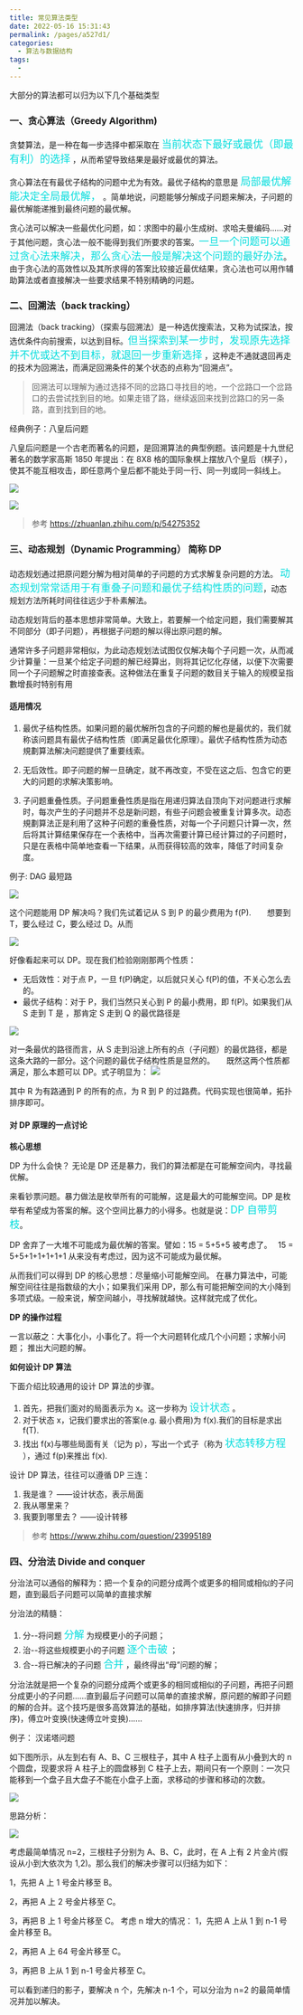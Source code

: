 ```yaml
---
title: 常见算法类型
date: 2022-05-16 15:31:43
permalink: /pages/a527d1/
categories:
  - 算法与数据结构
tags:
  - 
---
```

大部分的算法都可以归为以下几个基础类型

### 一、贪心算法（Greedy Algorithm)

贪婪算法，是一种在每一步选择中都采取在 <font color=#00dddd size=4>当前状态下最好或最优（即最有利）的选择</font> ，从而希望导致结果是最好或最优的算法。

贪心算法在有最优子结构的问题中尤为有效。最优子结构的意思是 <font color=#00dddd size=4>局部最优解能决定全局最优解，</font> 。简单地说，问题能够分解成子问题来解决，子问题的最优解能递推到最终问题的最优解。

贪心法可以解决一些最优化问题，如：求图中的最小生成树、求哈夫曼编码……对于其他问题，贪心法一般不能得到我们所要求的答案。<font color=#00dddd size=4>一旦一个问题可以通过贪心法来解决，那么贪心法一般是解决这个问题的最好办法</font>。由于贪心法的高效性以及其所求得的答案比较接近最优结果，贪心法也可以用作辅助算法或者直接解决一些要求结果不特别精确的问题。

### 二、回溯法（back tracking）

回溯法（back tracking）（探索与回溯法）是一种选优搜索法，又称为试探法，按选优条件向前搜索，以达到目标。<font color=#00dddd size=4>但当探索到某一步时，发现原先选择并不优或达不到目标，就退回一步重新选择</font> ，这种走不通就退回再走的技术为回溯法，而满足回溯条件的某个状态的点称为“回溯点”。

> 回溯法可以理解为通过选择不同的岔路口寻找目的地，一个岔路口一个岔路口的去尝试找到目的地。如果走错了路，继续返回来找到岔路口的另一条路，直到找到目的地。

经典例子：八皇后问题

八皇后问题是一个古老而著名的问题，是回溯算法的典型例题。该问题是十九世纪著名的数学家高斯 1850 年提出：在 8X8 格的国际象棋上摆放八个皇后（棋子），使其不能互相攻击，即任意两个皇后都不能处于同一行、同一列或同一斜线上。

![](https://gcy-1306312261.cos.ap-chengdu.myqcloud.com/blog/20220516154336.png)

![](https://gcy-1306312261.cos.ap-chengdu.myqcloud.com/blog/U.png)

> 参考 https://zhuanlan.zhihu.com/p/54275352

### 三、动态规划（Dynamic Programming） 简称 DP

动态规划通过把原问题分解为相对简单的子问题的方式求解复杂问题的方法。 <font color=#00dddd size=4>动态规划常常适用于有重叠子问题和最优子结构性质的问题</font>，动态规划方法所耗时间往往远少于朴素解法。

动态规划背后的基本思想非常简单。大致上，若要解一个给定问题，我们需要解其不同部分（即子问题），再根据子问题的解以得出原问题的解。

通常许多子问题非常相似，为此动态规划法试图仅仅解决每个子问题一次，从而减少计算量：一旦某个给定子问题的解已经算出，则将其记忆化存储，以便下次需要同一个子问题解之时直接查表。这种做法在重复子问题的数目关于输入的规模呈指數增長时特别有用

#### 适用情况

1. 最优子结构性质。如果问题的最优解所包含的子问题的解也是最优的，我们就称该问题具有最优子结构性质（即满足最优化原理）。最优子结构性质为动态規劃算法解决问题提供了重要线索。

2. 无后效性。即子问题的解一旦确定，就不再改变，不受在这之后、包含它的更大的问题的求解决策影响。

3. 子问题重叠性质。子问题重叠性质是指在用递归算法自顶向下对问题进行求解时，每次产生的子问题并不总是新问题，有些子问题会被重复计算多次。动态規劃算法正是利用了这种子问题的重叠性质，对每一个子问题只计算一次，然后将其计算结果保存在一个表格中，当再次需要计算已经计算过的子问题时，只是在表格中简单地查看一下结果，从而获得较高的效率，降低了时间复杂度。

例子: DAG 最短路

![](https://gcy-1306312261.cos.ap-chengdu.myqcloud.com/blog/20220516160013.png)

这个问题能用 DP 解决吗？我们先试着记从 S 到 P 的最少费用为 f(P).　　想要到 T，要么经过 C，要么经过 D。从而

![](https://gcy-1306312261.cos.ap-chengdu.myqcloud.com/blog/equation.svg)

好像看起来可以 DP。现在我们检验刚刚那两个性质：

- 无后效性：对于点 P，一旦 f(P)确定，以后就只关心 f(P)的值，不关心怎么去的。
- 最优子结构：对于 P，我们当然只关心到 P 的最小费用，即 f(P)。如果我们从 S 走到 T 是 ，那肯定 S 走到 Q 的最优路径是

![](https://gcy-1306312261.cos.ap-chengdu.myqcloud.com/blog/equation-1.svg)

对一条最优的路径而言，从 S 走到沿途上所有的点（子问题）的最优路径，都是这条大路的一部分。这个问题的最优子结构性质是显然的。　　既然这两个性质都满足，那么本题可以 DP。式子明显为：
![](https://gcy-1306312261.cos.ap-chengdu.myqcloud.com/blog/equation-2.svg)

其中 R 为有路通到 P 的所有的点，为 R 到 P 的过路费。代码实现也很简单，拓扑排序即可。

#### 对 DP 原理的一点讨论

**核心思想**

DP 为什么会快？ 无论是 DP 还是暴力，我们的算法都是在可能解空间内，寻找最优解。

来看钞票问题。暴力做法是枚举所有的可能解，这是最大的可能解空间。DP 是枚举有希望成为答案的解。这个空间比暴力的小得多。也就是说：<font color=#00dddd size=4>DP 自带剪枝</font>。

DP 舍弃了一大堆不可能成为最优解的答案。譬如：15 = 5+5+5 被考虑了。　 15 = 5+5+1+1+1+1+1 从来没有考虑过，因为这不可能成为最优解。

从而我们可以得到 DP 的核心思想：尽量缩小可能解空间。 在暴力算法中，可能解空间往往是指数级的大小；如果我们采用 DP，那么有可能把解空间的大小降到多项式级。一般来说，解空间越小，寻找解就越快。这样就完成了优化。

**DP 的操作过程**

一言以蔽之：大事化小，小事化了。将一个大问题转化成几个小问题；求解小问题； 推出大问题的解。

**如何设计 DP 算法**

下面介绍比较通用的设计 DP 算法的步骤。

1. 首先，把我们面对的局面表示为 x。这一步称为 <font color=#00dddd size=4>设计状态</font> 。
2. 对于状态 x，记我们要求出的答案(e.g. 最小费用)为 f(x).我们的目标是求出 f(T).
3. 找出 f(x)与哪些局面有关（记为 p），写出一个式子（称为 <font color=#00dddd size=4>状态转移方程</font> ），通过 f(p)来推出 f(x).

设计 DP 算法，往往可以遵循 DP 三连：

1. 我是谁？ ——设计状态，表示局面
2. 我从哪里来？
3. 我要到哪里去？ ——设计转移

> 参考 https://www.zhihu.com/question/23995189

### 四、分治法 Divide and conquer

分治法可以通俗的解释为：把一个复杂的问题分成两个或更多的相同或相似的子问题，直到最后子问题可以简单的直接求解

分治法的精髓：

1. 分--将问题 <font color=#00dddd size=4>分解</font> 为规模更小的子问题；
2. 治--将这些规模更小的子问题 <font color=#00dddd size=4>逐个击破</font> ；
3. 合--将已解决的子问题 <font color=#00dddd size=4>合并</font> ，最终得出“母”问题的解；

分治法就是把一个复杂的问题分成两个或更多的相同或相似的子问题，再把子问题分成更小的子问题……直到最后子问题可以简单的直接求解，原问题的解即子问题的解的合并。这个技巧是很多高效算法的基础，如排序算法(快速排序，归并排序)，傅立叶变换(快速傅立叶变换)……

例子： 汉诺塔问题

如下图所示，从左到右有 A、B、C 三根柱子，其中 A 柱子上面有从小叠到大的 n 个圆盘，现要求将 A 柱子上的圆盘移到 C 柱子上去，期间只有一个原则：一次只能移到一个盘子且大盘子不能在小盘子上面，求移动的步骤和移动的次数。

![](https://gcy-1306312261.cos.ap-chengdu.myqcloud.com/blog/20220516161727.png)

思路分析：

![](https://gcy-1306312261.cos.ap-chengdu.myqcloud.com/blog/20220516162036.png)

考虑最简单情况 n=2，三根柱子分别为 A、B、C，此时，在 A 上有 2 片金片(假设从小到大依次为 1,2)。那么我们的解决步骤可以归结为如下：

1，先把 A 上 1 号金片移至 B。

2，再把 A 上 2 号金片移至 C。

3，再把 B 上 1 号金片移至 C。 考虑 n 增大的情况： 1，先把 A 上从 1 到 n-1 号金片移至 B。

2，再把 A 上 64 号金片移至 C。

3，再把 B 上从 1 到 n-1 号金片移至 C。

可以看到递归的影子，要解决 n 个，先解决 n-1 个，可以分治为 n=2 的最简单情况并加以解决。
